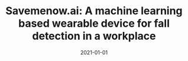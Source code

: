 ---
title: 'Savemenow.ai: A machine learning based wearable device for fall detection in a workplace'
collection: publications
permalink: /publication/2021-01-01-Studies in Computational Intelligence.md
excerpt: 'E. Anceschi, G.  Bonifazi, M.C.  De Donato, E.  Corradini, D.  Ursino, L.  Virgili'
date: 2021-01-01
venue: 'Studies in Computational Intelligence'
link: 'https://doi.org/10.1007/978-3-030-52067-0_22'
---